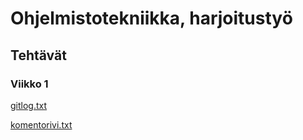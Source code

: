 # Ohjelmistotekniikka, harjoitustyö
## Tehtävät
### Viikko 1
[gitlog.txt](https://github.com/sonjaheikkinen/ot-harjoitustyo/blob/master/laskarit/viikko1/gitlog.txt)

[komentorivi.txt](https://github.com/sonjaheikkinen/ot-harjoitustyo/blob/master/laskarit/viikko1/komentorivi.txt)
